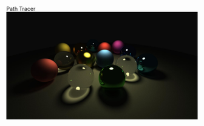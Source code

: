 Path Tracer
![Result Image](https://github.com/Shenc0411/PathTracer/blob/master/result.jpg "Result Image")
